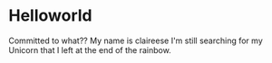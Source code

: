# Helloworld
Committed to what??
My name is claireese I'm still searching for my Unicorn that I left at the end of the rainbow. 
